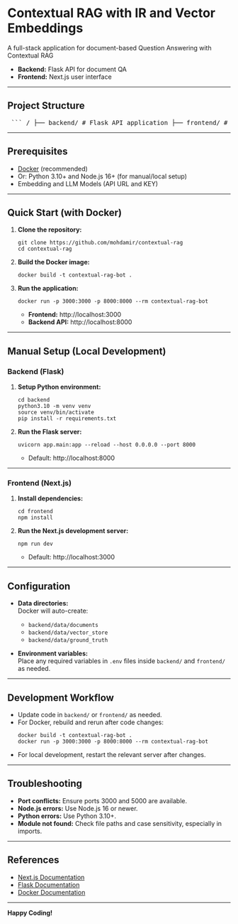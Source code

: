 
# Contextual RAG with IR and Vector Embeddings

A full-stack application for document-based Question Answering with Contextual RAG

- **Backend:** Flask API for document QA
- **Frontend:** Next.js user interface

---

## Project Structure

<pre> ``` / ├── backend/ # Flask API application ├── frontend/ # Next.js application ├── testdata/ # Data directories (Sample pdf and groundtruth.json) ├── Dockerfile # Dockerizes both backend and frontend in a single image ├── LICENSE # Project license └── README.md # Project documentation ``` </pre>


---

## Prerequisites

- [Docker](https://www.docker.com/products/docker-desktop) (recommended)
- Or: Python 3.10+ and Node.js 16+ (for manual/local setup)
- Embedding and LLM Models (API URL and KEY)

---

## Quick Start (with Docker)

1. **Clone the repository:**
    ```
    git clone https://github.com/mohdamir/contextual-rag
    cd contextual-rag
    ```

2. **Build the Docker image:**
    ```
    docker build -t contextual-rag-bot .
    ```

3. **Run the application:**
    ```
    docker run -p 3000:3000 -p 8000:8000 --rm contextual-rag-bot
    ```

    - **Frontend:** http://localhost:3000
    - **Backend API:** http://localhost:8000

---

## Manual Setup (Local Development)

### Backend (Flask)

1. **Setup Python environment:**
    ```
    cd backend
    python3.10 -m venv venv
    source venv/bin/activate
    pip install -r requirements.txt
    ```

2. **Run the Flask server:**
    ```
    uvicorn app.main:app --reload --host 0.0.0.0 --port 8000
    ```

    - Default: http://localhost:8000

---

### Frontend (Next.js)

1. **Install dependencies:**
    ```
    cd frontend
    npm install
    ```

2. **Run the Next.js development server:**
    ```
    npm run dev
    ```

    - Default: http://localhost:3000

---

## Configuration

- **Data directories:**  
  Docker will auto-create:
    - `backend/data/documents`
    - `backend/data/vector_store`
    - `backend/data/ground_truth`

- **Environment variables:**  
  Place any required variables in `.env` files inside `backend/` and `frontend/` as needed.

---

## Development Workflow

- Update code in `backend/` or `frontend/` as needed.
- For Docker, rebuild and rerun after code changes:
    ```
    docker build -t contextual-rag-bot .
    docker run -p 3000:3000 -p 8000:8000 --rm contextual-rag-bot
    ```
- For local development, restart the relevant server after changes.

---

## Troubleshooting

- **Port conflicts:** Ensure ports 3000 and 5000 are available.
- **Node.js errors:** Use Node.js 16 or newer.
- **Python errors:** Use Python 3.10+.
- **Module not found:** Check file paths and case sensitivity, especially in imports.

---

## References

- [Next.js Documentation](https://nextjs.org/docs)
- [Flask Documentation](https://flask.palletsprojects.com/)
- [Docker Documentation](https://docs.docker.com/)

---

**Happy Coding!**
